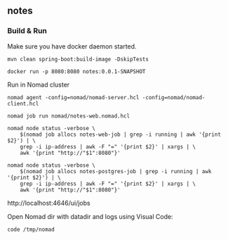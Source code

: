 ## notes


### Build & Run
Make sure you have docker daemon started.
```
mvn clean spring-boot:build-image -DskipTests

docker run -p 8080:8080 notes:0.0.1-SNAPSHOT
```

Run in Nomad cluster
```
nomad agent -config=nomad/nomad-server.hcl -config=nomad/nomad-client.hcl

nomad job run nomad/notes-web.nomad.hcl 

nomad node status -verbose \
    $(nomad job allocs notes-web-job | grep -i running | awk '{print $2}') | \
    grep -i ip-address | awk -F "=" '{print $2}' | xargs | \
    awk '{print "http://"$1":8080"}'
    
nomad node status -verbose \
    $(nomad job allocs notes-postgres-job | grep -i running | awk '{print $2}') | \
    grep -i ip-address | awk -F "=" '{print $2}' | xargs | \
    awk '{print "http://"$1":8080"}'
```

http://localhost:4646/ui/jobs

Open Nomad dir with datadir and logs using Visual Code:
```
code /tmp/nomad
```
